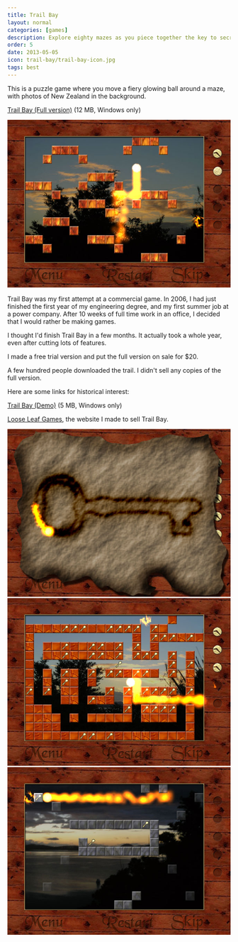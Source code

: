 ```yaml
---
title: Trail Bay
layout: normal
categories: [games]
description: Explore eighty mazes as you piece together the key to secret treasure.
order: 5
date: 2013-05-05
icon: trail-bay/trail-bay-icon.jpg
tags: best
---
```


This is a puzzle game where you move a fiery glowing ball around a maze, with photos of New Zealand in the background.

<p><a href="trail-bay-full.exe" onClick="_gaq.push(['_trackEvent','Download','Game',this.href]);; ">Trail Bay (Full version)</a> (12 MB, Windows only)</p>

<img src="trailbay1.jpg" alt="A screenshot of Trail Bay"/>

Trail Bay was my first attempt at a commercial game. In 2006, I had just finished the first year of my engineering degree, and my first summer job at a power company. After 10 weeks of full time work in an office, I decided that I would rather be making games.

I thought I'd finish Trail Bay in a few months. It actually took a whole year, even after cutting lots of features.

I made a free trial version and put the full version on sale for $20.

A few hundred people downloaded the trail. I didn't sell any copies of the full version.

Here are some links for historical interest:

<p><a href="trail-bay-demo.exe" onClick="_gaq.push(['_trackEvent','Download','Game',this.href]);; ">Trail Bay (Demo)</a> (5 MB, Windows only)</p>

<p><a href="/archive/looseleafgames/">Loose Leaf Games</a>, the website I made to sell Trail Bay.</p>

<img src="trailbay2.jpg" alt="A screenshot of Trail Bay"/>

<img src="trailbay3.jpg" alt="A screenshot of Trail Bay"/>

<img src="trailbay4.jpg" alt="A screenshot of Trail Bay"/>